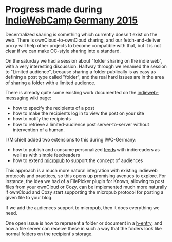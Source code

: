 # Progress made during [IndieWebCamp Germany 2015](https://indiewebcamp.com/2015/Germany)

Decentralized sharing is something which currently doesn't exist on the web. There is ownCloud-to-ownCloud sharing, and our fetch-and-deliver proxy will help other projects to become compatible with that, but it is not clear if we can make OC-style sharing into a standard.

On the saturday we had a session about "folder sharing on the indie web", with a very interesting discussion. Halfway through we renamed the session to "Limited audience", because sharing a folder publically is as easy as defining a post type called "folder", and the real hard issues are in the area of sharing a folder with a limited audience.

There is already quite some existing work documented on the [indieweb-messaging](https://indiewebcamp.com/indieweb-messaging) wiki page:

* how to specify the recipients of a post
* how to make the recipients log in to view the post on your site
* how to notify the recipients
* how to retrieve a limited-audience post server-to-server without intervention of a human.

I (Michiel) added two extensions to this during IWC-Germany:

* how to publish and consume personalized [feeds](https://indiewebcamp.com/feed) with indiereaders as well as with simple feedreaders
* how to extend [micropub](https://indiewebcamp.com/feed) to support the concept of audiences

This approach is a much more natural integration with existing indieweb protocols and practices, so this opens up promising avenues to explore. For instance, the idea we had of a FilePicker plugin for Known, allowing to post files from your ownCloud or Cozy, can be implemented much more naturally if ownCloud and Cozy start supporting the micropub protocol for posting a given file to your blog.

If we add the audiences support to micropub, then it does everything we need.

One open issue is how to represent a folder or document in a [h-entry](https://indiewebcamp.com/h-entry), and how a file server can receive these in such a way that the folders look like normal folders on the recipient's storage.
